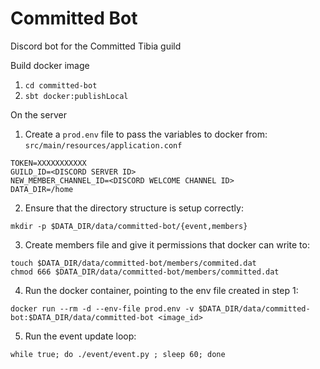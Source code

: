 # Committed Bot

Discord bot for the Committed Tibia guild

Build docker image  
1. `cd committed-bot`
1. `sbt docker:publishLocal`

On the server
1. Create a `prod.env` file to pass the variables to docker from: `src/main/resources/application.conf`
```
TOKEN=XXXXXXXXXXX
GUILD_ID=<DISCORD SERVER ID>
NEW_MEMBER_CHANNEL_ID=<DISCORD WELCOME CHANNEL ID>
DATA_DIR=/home
```
2. Ensure that the directory structure is setup correctly: 
```
mkdir -p $DATA_DIR/data/committed-bot/{event,members}
```
3. Create members file and give it permissions that docker can write to:

```
touch $DATA_DIR/data/committed-bot/members/commited.dat
chmod 666 $DATA_DIR/data/committed-bot/members/committed.dat
```
4. Run the docker container, pointing to the env file created in step 1:
```
docker run --rm -d --env-file prod.env -v $DATA_DIR/data/committed-bot:$DATA_DIR/data/committed-bot <image_id>
```
5. Run the event update loop:
```
while true; do ./event/event.py ; sleep 60; done
```
